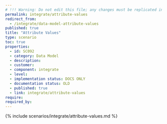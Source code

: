```yaml
---
# !!! Warning: Do not edit this file; any changes must be replicated in Excel !!!
permalink: integrate/attribute-values
redirect_from:
  - /integrate/data-model-attribute-values
published: true
title: "Attribute Values"
type: scenario
toc: true
properties:
  - id: SC092
  - category: Data Model
  - description:
  - customer:
  - component: integrate
  - level:
  - implementation status: DOCS ONLY
  - documentation status: OLD
  - published: true
  - link: integrate/attribute-values
require:
required_by:
---
```


{% include scenarios/integrate/attribute-values.md %}
